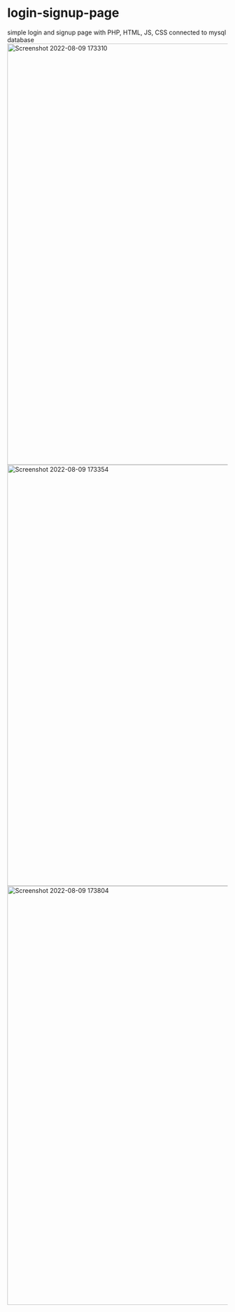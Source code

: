 # login-signup-page
simple  login and signup page with PHP, HTML, JS, CSS connected to mysql database
<img width="960" alt="Screenshot 2022-08-09 173310" src="https://user-images.githubusercontent.com/68641937/183699125-6aa3f9bf-7d38-4610-aeb8-cbc0bbc4ffde.png">
<img width="960" alt="Screenshot 2022-08-09 173354" src="https://user-images.githubusercontent.com/68641937/183699152-5c843e41-1238-4a71-bcf7-73feefffe3f1.png">
<img width="955" alt="Screenshot 2022-08-09 173804" src="https://user-images.githubusercontent.com/68641937/183699159-67822eb6-c011-4fda-ac5f-6b3713f9f1d8.png">
